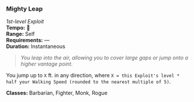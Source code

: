 ### Mighty Leap
*1st-level Exploit*  
**Tempo:** 🔵  
**Range:** Self  
**Requirements:** —  
**Duration:** Instantaneous

> *You leap into the air, allowing you to cover large gaps or jump onto a higher vantage point.*

You jump up to `X` ft. in any direction, where `X = this Exploit's level * half your Walking Speed (rounded to the nearest multiple of 5)`.

**Classes:** Barbarian, Fighter, Monk, Rogue
